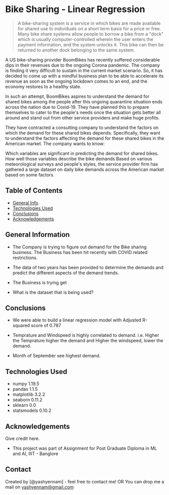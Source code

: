 # Bike Sharing - Linear Regression
> A bike-sharing system is a service in which bikes are made available for shared use to individuals on a short term basis for a price or free. Many bike share systems allow people to borrow a bike from a "dock" which is usually computer-controlled wherein the user enters the payment information, and the system unlocks it. This bike can then be returned to another dock belonging to the same system.


A US bike-sharing provider BoomBikes has recently suffered considerable dips in their revenues due to the ongoing Corona pandemic. The company is finding it very difficult to sustain in the current market scenario. So, it has decided to come up with a mindful business plan to be able to accelerate its revenue as soon as the ongoing lockdown comes to an end, and the economy restores to a healthy state. 


In such an attempt, BoomBikes aspires to understand the demand for shared bikes among the people after this ongoing quarantine situation ends across the nation due to Covid-19. They have planned this to prepare themselves to cater to the people's needs once the situation gets better all around and stand out from other service providers and make huge profits.


They have contracted a consulting company to understand the factors on which the demand for these shared bikes depends. Specifically, they want to understand the factors affecting the demand for these shared bikes in the American market. The company wants to know:

Which variables are significant in predicting the demand for shared bikes.
How well those variables describe the bike demands
Based on various meteorological surveys and people's styles, the service provider firm has gathered a large dataset on daily bike demands across the American market based on some factors.  


## Table of Contents
* [General Info](#general-information)
* [Technologies Used](#technologies-used)
* [Conclusions](#conclusions)
* [Acknowledgements](#acknowledgements)

<!-- You can include any other section that is pertinent to your problem -->

## General Information
- The Company is trying to figure out demand for the Bike sharing business. The Business has been hit recently with COVID related restrictions.

- The data of two years has been provided to determine the demands and predict the different aspects of the demand trends.

- The Business is trying get 
- What is the dataset that is being used?

<!-- You don't have to answer all the questions - just the ones relevant to your project. -->

## Conclusions
- We were able to build a linear regression model with Adjusted R-squared score of 0.787

- Temprature and Windspeed is highly correlated to demand. i.e. Higher the Temprature higher the demand and Higher the windspeed, lower the demand.

- Month of September see highest demand.

<!-- You don't have to answer all the questions - just the ones relevant to your project. -->


## Technologies Used
- numpy                         1.19.5
- pandas                        1.1.5
- matplotlib                    3.2.2
- seaborn                       0.11.2
- sklearn                       0.0
- statsmodels                   0.10.2

<!-- As the libraries versions keep on changing, it is recommended to mention the version of library used in this project -->

## Acknowledgements
Give credit here.
- This project was part of Assignment for Post Graduate Diploma in ML and AI, IIIT - Banglore


## Contact
Created by [@yashyennam] - feel free to contact me!
OR You can drop me a mail on yashyennam@gmail.com 


<!-- Optional -->
<!-- ## License -->
<!-- This project is open source and available under the [... License](). -->

<!-- You don't have to include all sections - just the one's relevant to your project -->